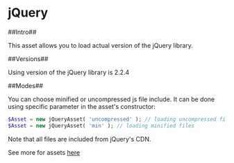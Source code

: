 # jQuery

##Intro##

This asset allows you to load actual version of the jQuery library.

##Versions##

Using version of the jQuery library is 2.2.4

##Modes##

You can choose minified or uncompressed js file include. It can be done using specific parameter in the asset's constructor:

```PHP
$Asset = new jQueryAsset( 'uncompressed' ); // loading uncompressed files
$Asset = new jQueryAsset( 'min' ); // loading minified files
```

Note that all files are included from jQuery's CDN.

See more for assets [here](https://github.com/alexdodonov/mezon/tree/master/vendor/asset#assets-with-css-and-js-files)